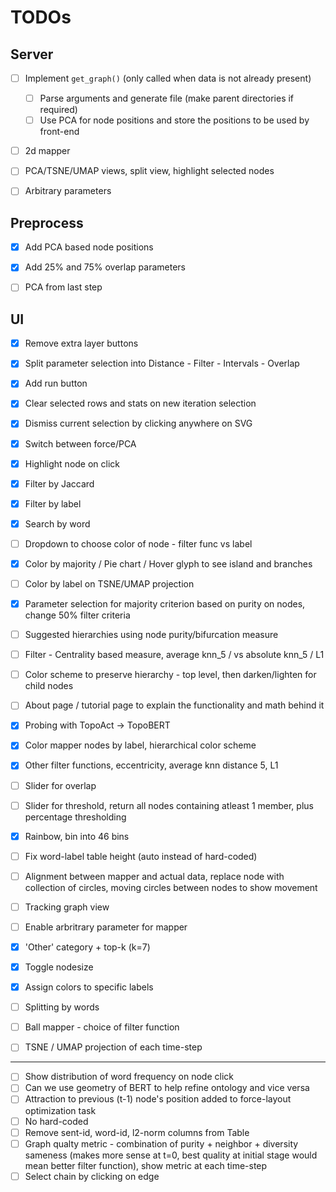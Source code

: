 # TODOs

## Server
- [ ] Implement `get_graph()` (only called when data is not already present)
    * [ ] Parse arguments and generate file (make parent directories if required)
    * [ ] Use PCA for node positions and store the positions to be used by front-end
- [ ] 2d mapper
- [ ] PCA/TSNE/UMAP views, split view, highlight selected nodes
- [ ] Arbitrary parameters


## Preprocess
- [x] Add PCA based node positions
- [x] Add 25% and 75% overlap parameters
- [ ] PCA from last step

    
## UI
- [x] Remove extra layer buttons
- [x] Split parameter selection into Distance - Filter - Intervals - Overlap
- [x] Add run button
- [x] Clear selected rows and stats on new iteration selection
- [x] Dismiss current selection by clicking anywhere on SVG
- [x] Switch between force/PCA
- [x] Highlight node on click
- [x] Filter by Jaccard
- [x] Filter by label
- [x] Search by word
- [ ] Dropdown to choose color of node - filter func  vs label
- [x] Color by majority / Pie chart / Hover glyph to see island and branches
- [ ] Color by label on TSNE/UMAP projection
- [x] Parameter selection for majority criterion based on purity on nodes, change 50% filter criteria
- [ ] Suggested hierarchies using node purity/bifurcation measure
- [ ] Filter - Centrality based measure, average knn_5 /  vs absolute knn_5 / L1 
- [ ] Color scheme to preserve hierarchy - top level, then darken/lighten for child nodes
- [ ] About page / tutorial page to explain the functionality and math behind it
- [x] Probing with TopoAct -> TopoBERT

- [x] Color mapper nodes by label, hierarchical color scheme
- [x] Other filter functions, eccentricity, average knn distance 5, L1

- [ ] Slider for overlap
- [ ] Slider for threshold, return all nodes containing atleast 1 member, plus percentage thresholding
- [x] Rainbow, bin into 46 bins
- [ ] Fix word-label table height (auto instead of hard-coded) 
- [ ] Alignment between mapper and actual data, replace node with collection of circles, 
  moving circles between nodes to show movement
- [ ] Tracking graph view
- [ ] Enable arbritrary parameter for mapper

- [x] 'Other' category + top-k (k=7) 
- [x] Toggle nodesize 
- [x] Assign colors to specific labels
- [ ] Splitting by words
- [ ] Ball mapper - choice of filter function
- [ ] TSNE / UMAP projection of each time-step

-------------------------
- [ ] Show distribution of word frequency on node click
- [ ] Can we use geometry of BERT to help refine ontology and vice versa
- [ ] Attraction to previous (t-1) node's position added to force-layout optimization task
- [ ] No hard-coded
- [ ] Remove sent-id, word-id, l2-norm columns from Table
- [ ] Graph qualty metric - combination of purity + neighbor + diversity 
  sameness (makes more sense at t=0, best quality at initial stage would mean 
  better filter function), show metric at each  time-step
- [ ] Select chain by clicking on edge